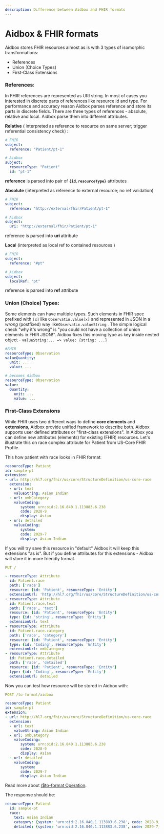 ```yaml
---
description: Difference between Aidbox and FHIR formats
---
```


# Aidbox & FHIR formats

Aidbox stores FHIR resources almost as is with 3 types of isomorphic transformations:

* References
* Union \(Choice Types\)
* First-Class Extensions

### References:

In FHIR references are represented as URI string. In most of  cases you interested in discrete parts of references like resource id and type.  For performance and accuracy reason Aidbox parses reference and store its parts in discrete fields. There are three types of references - absolute, relative and local.  Aidbox parse them into different attributes.

**Relative** \( interpreted as reference to resource on same server; trigger referential consistency check\) :

```yaml
# FHIR
subject:
  reference: "Patient/pt-1" 

# Aidbox
subject:
  resourceType: "Patient"
  id: "pt-1"
```

**reference** is parsed into pair of **`{id,resourceType}`** attributes

**Absolute** \(interpreted as reference to external resource;  no ref validation\)

```yaml
# FHIR
subject:
  reference: "http://external/fhir/Patient/pt-1" 

# Aidbox
subject:
  uri: "http://external/fhir/Patient/pt-1"
```

reference is parsed into **uri** attribute

**Local** \(interpreted as local ref to contained resources \)

```yaml
# FHIR
subject:
  reference: "#pt" 

# Aidbox
subject:
  localRef: "pt"
```

reference is parsed into **ref** attribute

### Union \(Choice\) Types:

Some elements can have multiple types. Such elements in FHIR spec prefixed with `[x]` like `Observatin.value[x]` and represented in JSON in a _wrong_ \(postfixed\) way like`Observatin.valueString` . The simple logical check "why it's wrong" is "you could not have a collection of union elements in FHIR JSON!". Aidbox fixes this moving type as key inside nested object - `valueString:... => value: {string: ...}`

```yaml
#FHIR
resourceType: Observation
valueQuantity:
  unit: ...
  value: ...

# becomes Aidbox
resourceType: Observation
value:
  Quantity:
    unit: ...
    value: ...
```

### First-Class Extensions

While FHIR uses two different ways to define **core elements** and **extensions**, Aidbox provide unified framework to describe both. Aidbox supports user defined attributes or "first-class extensions". In Aidbox you can define new attributes \(elements\) for existing \(FHIR\) resources.  Let's illustrate this on race complex attribute for Patient from US-Core FHIR Profile.

This how patient with race looks in FHIR format:

```yaml
resourceType: Patient
id: sample-pt
extension:
- url: http://hl7.org/fhir/us/core/StructureDefinition/us-core-race
  extension:
  - url: text
    valueString: Asian Indian
  - url: ombCategory
    valueCoding:
       system: urn:oid:2.16.840.1.113883.6.238
       code: 2028-9
       display: Asian
  - url: detailed
    valueCoding:
       system:
       code: 2029-7	
       display: Asian Indian
```

If you will try save this resource in "default" Aidbox it will keep this extensions "as is". But if you define attributes for this extensions - Aidbox will store it in more friendly format.

```yaml
PUT /

- resourceType: Attribute
  id: Patient.race
  path: ['race']
  resource: {id: 'Patient', resourceType: 'Entity'}
  extensionUrl: 'http://hl7.org/fhir/us/core/StructureDefinition/us-core-race'
- resourceType: Attribute
  id: Patient.race.text
  path: ['race', 'text']
  resource: {id: 'Patient', resourceType: 'Entity'}
  type: {id: 'string', resourceType: 'Entity'}
  extensionUrl: text
- resourceType: Attribute
  id: Patient.race.category
  path: ['race', 'category']
  resource: {id: 'Patient', resourceType: 'Entity'}
  type: {id: 'Coding', resourceType: 'Entity'}
  extensionUrl: ombCategory
- resourceType: Attribute
  id: Patient.race.detailed
  path: ['race', 'detailed']
  resource: {id: 'Patient', resourceType: 'Entity'}
  type: {id: 'Coding', resourceType: 'Entity'}
  extensionUrl: detailed
```

Now you can test how resource will be stored in Aidbox with:

```yaml
POST /to-format/aidbox

resourceType: Patient
id: sample-pt
extension:
- url: http://hl7.org/fhir/us/core/StructureDefinition/us-core-race
  extension:
  - url: text
    valueString: Asian Indian
  - url: ombCategory
    valueCoding:
       system: urn:oid:2.16.840.1.113883.6.238
       code: 2028-9
       display: Asian
  - url: detailed
    valueCoding:
       system:
       code: 2029-7	
       display: Asian Indian
```

Read more about [/$to-format Operation](development/usdto-format-fhir-aidbox.md).

The response should be:

```yaml
resourceType: Patient
  id: sample-pt
  race:
    text: Asian Indian
    category: {system: 'urn:oid:2.16.840.1.113883.6.238', code: 2028-9, display: Asian}
    detailed: {system: 'urn:oid:2.16.840.1.113883.6.238', code: 2029-7, display: Asian Indian}
```

